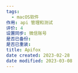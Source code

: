 ```yaml
---
tags:
  - macOS软件
作用: api 管理和测试
评价: 4
设置同步: 微信账号
是否已备份:
是否已重装:
title: Apifox
date created: 2023-02-28
date modified: 2023-03-08
---
```


